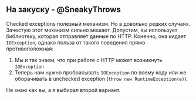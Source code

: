 
## На закуску - @SneakyThrows
Checked exceptions полезный механизм. Но в довольно редких случаях. Зачестую этот механизм сильно мешает. Допустим, вы использует библиотеку, которая отправляет данные по HTTP.
Конечно, она кидает `IOException`, однако польза от такого поведения прямо противоположная:
1. Мы и так знаем, что при работе с HTTP может возникнуть `IOException`
2. Теперь нам нужно пробрасывать `IOException` по всему коду или же оборачивать в unchecked exception (`throw new RuntimeException(e)`).

Не знаю как вы, а я выбирал второй вариант. 
